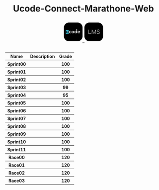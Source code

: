<h1 align="center">Ucode-Connect-Marathone-Web
    <p> </p>
    <p align="center">
        <a href="https://ucode.world/en/" target="_blank">
            <img src="https://github.com/CamyrauBTanke/CamyrauBTanke/blob/main/img/UCODE/ucode.png" height="60px">
        </a>
        <a href="https://lms.khpi.ucode-connect.study/login" target="_blank">
            <img src="https://github.com/CamyrauBTanke/CamyrauBTanke/blob/main/img/UCODE/lms.png" height="60px">
        </a>
    </p>
</h1>

<table width="100%" border="0" cellpadding="4" align="center">  
        <tr>
            <th>Name</th>
            <th>Description</th>
            <th>Grade</th>
        </tr>
        <tr>
            <th>Sprint00</th>
            <th></th>
            <th>100</th>
        </tr>
         <tr>
            <th>Sprint01</th>
            <th></th>
            <th>100</th>
        </tr>
         <tr>
            <th>Sprint02</th>
            <th></th>
            <th>100</th>
        </tr>
         <tr>
            <th>Sprint03</th>
            <th></th>
            <th>99</th>
        </tr>
         <tr>
            <th>Sprint04</th>
            <th></th>
            <th>95</th>
        </tr>
         <tr>
            <th>Sprint05</th>
            <th></th>
            <th>100</th>
        </tr>
         <tr>
            <th>Sprint06</th>
            <th></th>
            <th>100</th>
        </tr>
         <tr>
            <th>Sprint07</th>
            <th></th>
            <th>100</th>
        </tr>
         <tr>
            <th>Sprint08</th>
            <th></th>
            <th>100</th>
        </tr>
         <tr>
            <th>Sprint09</th>
            <th></th>
            <th>100</th>
        </tr>
        <tr>
            <th>Sprint10</th>
            <th></th>
            <th>100</th>
        </tr>
         <tr>
            <th>Sprint11</th>
            <th></th>
            <th>100</th>
        </tr>
         <tr>
            <th>Race00</th>
            <th></th>
            <th>120</th>
        </tr>
         <tr>
            <th>Race01</th>
            <th></th>
            <th>120</th>
        </tr>
         <tr>
            <th>Race02</th>
            <th></th>
            <th>120</th>
        </tr>
         <tr>
            <th>Race03</th>
            <th></th>
            <th>120</th>
        </tr>
    </table>
